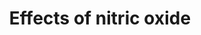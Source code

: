 ---
annotations:
- id: PW:0000476
  parent: regulatory pathway
  type: Pathway Ontology
  value: cardiovascular system homeostasis pathway
authors:
- MartijnVanIersel
- MaintBot
- AlexanderPico
- Mkutmon
- Eweitz
description: NO (Nitric oxide) is an important signalling molecule with vasodilatory
  and anti-inflammatory effects, indicating a postive role in reducing hypertension
  and cardiovascular disease. At the same time, NO is also associated with health
  risks such as increased risk in carcinogenesis, and hypoxia in infants. It has been
  suggested that NO can also increase mitochondrial efficiency. NO can be formed from
  L-Arginine through the classic Arginine-NO-Synthase pathway, or it can be formed
  directly from dietary nitrite by deoxiginated globins.
last-edited: 2021-05-07
ndex: 90b13e68-8b63-11eb-9e72-0ac135e8bacf
organisms:
- Homo sapiens
redirect_from:
- /index.php/Pathway:WP1995
- /instance/WP1995
revision: null
schema-jsonld:
- '@context': https://schema.org/
  '@id': https://wikipathways.github.io/pathways/WP1995.html
  '@type': Dataset
  creator:
    '@type': Organization
    name: WikiPathways
  description: NO (Nitric oxide) is an important signalling molecule with vasodilatory
    and anti-inflammatory effects, indicating a postive role in reducing hypertension
    and cardiovascular disease. At the same time, NO is also associated with health
    risks such as increased risk in carcinogenesis, and hypoxia in infants. It has
    been suggested that NO can also increase mitochondrial efficiency. NO can be formed
    from L-Arginine through the classic Arginine-NO-Synthase pathway, or it can be
    formed directly from dietary nitrite by deoxiginated globins.
  keywords:
  - AOX1
  - COX1
  - Citrulline
  - L-Arginine
  - NOS1 (neuronal)
  - NOS2 (inducible)
  - NOS3 (endothelial)
  - Nitrate
  - Nitric oxide
  - Nitrite
  - Oxygen
  - VItamin C
  - XDH
  - deoxy-hemoglobin
  - deoxy-myoglobin
  license: CC0
  name: Effects of nitric oxide
seo: CreativeWork
title: Effects of nitric oxide
wpid: WP1995
---